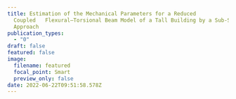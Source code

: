 ```yaml
---
title: Estimation of the Mechanical Parameters for a Reduced
  Coupled   Flexural–Torsional Beam Model of a Tall Building by a Sub-Structure
  Approach
publication_types:
  - "0"
draft: false
featured: false
image:
  filename: featured
  focal_point: Smart
  preview_only: false
date: 2022-06-22T09:51:58.578Z
---
```

